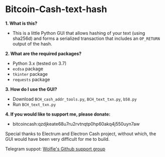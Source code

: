 # Bitcoin-Cash-text-hash

**1. What is this?**

* This is a little Python GUI that allows hashing of your text (using sha256d) and forms a serialized transaction that includes an ```OP_RETURN ``` output of the hash. 

**2. What are the required packages?**

* Python 3.x (tested on 3.7)
* ```ecdsa``` package
* ```tkinter``` package
* ```requests``` package

**3. How do I use the GUI?**
* Download ```BCH_cash_addr_tools.py```, ```BCH_text_txn.py```, ```b58.py```
* Run ```BCH_text_txn.py```

**4. If you would like to support me, please donate:**

* bitcoincash:qzdjkeate68u7ru2rvtnqtp0hp60akq4j550uyn7aw

Special thanks to Electrum and Electron Cash project, without which, the GUI would have been very difficult for me to build.

Telegram suppot: [Wolfie's Github support group](https://t.me/joinchat/DC4Vdg9vmQNXTkQWNZmC_g)
